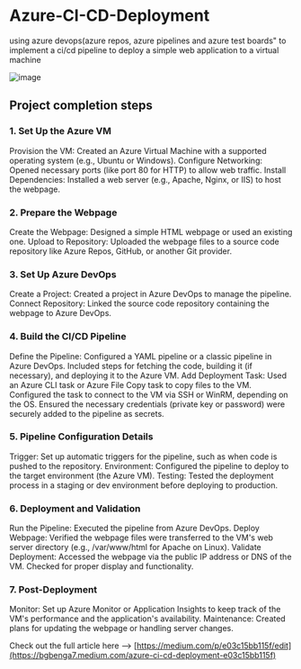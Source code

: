 # Azure-CI-CD-Deployment
using azure devops(azure repos, azure pipelines and azure test boards" to implement a ci/cd pipeline to deploy a simple web application to a virtual machine


![image](https://github.com/user-attachments/assets/1edeba66-a447-4584-88fe-ada5df26576c)


## Project completion steps



### 1. Set Up the Azure VM
Provision the VM: Created an Azure Virtual Machine with a supported operating system (e.g., Ubuntu or Windows).
Configure Networking: Opened necessary ports (like port 80 for HTTP) to allow web traffic.
Install Dependencies: Installed a web server (e.g., Apache, Nginx, or IIS) to host the webpage.

### 2. Prepare the Webpage
Create the Webpage: Designed a simple HTML webpage or used an existing one.
Upload to Repository: Uploaded the webpage files to a source code repository like Azure Repos, GitHub, or another Git provider.

### 3. Set Up Azure DevOps
Create a Project: Created a project in Azure DevOps to manage the pipeline.
Connect Repository: Linked the source code repository containing the webpage to Azure DevOps.

### 4. Build the CI/CD Pipeline
Define the Pipeline:
Configured a YAML pipeline or a classic pipeline in Azure DevOps.
Included steps for fetching the code, building it (if necessary), and deploying it to the Azure VM.
Add Deployment Task:
Used an Azure CLI task or Azure File Copy task to copy files to the VM.
Configured the task to connect to the VM via SSH or WinRM, depending on the OS.
Ensured the necessary credentials (private key or password) were securely added to the pipeline as secrets.

### 5. Pipeline Configuration Details
Trigger: Set up automatic triggers for the pipeline, such as when code is pushed to the repository.
Environment: Configured the pipeline to deploy to the target environment (the Azure VM).
Testing: Tested the deployment process in a staging or dev environment before deploying to production.

### 6. Deployment and Validation
Run the Pipeline: Executed the pipeline from Azure DevOps.
Deploy Webpage: Verified the webpage files were transferred to the VM's web server directory (e.g., /var/www/html for Apache on Linux).
Validate Deployment:
Accessed the webpage via the public IP address or DNS of the VM.
Checked for proper display and functionality.

### 7. Post-Deployment
Monitor: Set up Azure Monitor or Application Insights to keep track of the VM's performance and the application's availability.
Maintenance: Created plans for updating the webpage or handling server changes.

Check out the full article here --> [https://medium.com/p/e03c15bb115f/edit](https://bgbenga7.medium.com/azure-ci-cd-deployment-e03c15bb115f)
